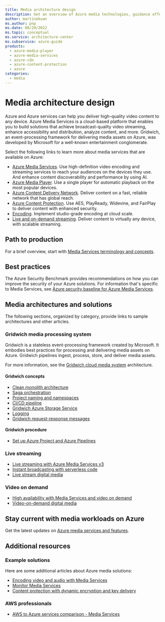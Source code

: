 ```yaml
---
title: Media architecture design
description: Get an overview of Azure media technologies, guidance offerings, solution ideas, and reference architectures.
author: martinekuan
ms.author: pnp
ms.date: 08/29/2022
ms.topic: conceptual
ms.service: architecture-center
ms.subservice: azure-guide
products:
  - azure-media-player
  - azure-media-services
  - azure-cdn
  - azure-content-protection
  - azure
categories:
  - media
---
```


# Media architecture design

Azure and Azure services can help you deliver high-quality video content to any device. Azure Media Services is a cloud-based platform that enables you to build solutions that achieve broadcast-quality video streaming, enhance accessibility and distribution, analyze content, and more. Gridwich, an event-processing framework for delivering media assets on Azure, was developed by Microsoft for a well-known entertainment conglomerate.

Select the following links to learn more about media services that are available on Azure:

- [Azure Media Services](https://azure.microsoft.com/services/media-services). Use high-definition video encoding and streaming services to reach your audiences on the devices they use. And enhance content discoverability and performance by using AI. 
- [Azure Media Player](https://azure.microsoft.com/services/media-services/media-player). Use a single player for automatic playback on the most popular devices.
- [Azure Content Delivery Network](https://azure.microsoft.com/services/cdn). Deliver content on a fast, reliable network that has global reach.
- [Azure Content Protection](https://azure.microsoft.com/services/media-services/content-protection). Use AES, PlayReady, Widevine, and FairPlay to deliver content with enhanced security.
- [Encoding](https://azure.microsoft.com/services/media-services/encoding). Implement studio-grade encoding at cloud scale.
- [Live and on-demand streaming](https://azure.microsoft.com/services/media-services/live-on-demand). Deliver content to virtually any device, with scalable streaming.

## Path to production

For a brief overview, start with [Media Services terminology and concepts](/azure/media-services/latest/concepts-overview?toc=/azure/architecture/toc.json&bc=/azure/architecture/_bread/toc.json).

## Best practices

The Azure Security Benchmark provides recommendations on how you can improve the security of your Azure solutions. For information that's specific to Media Services, see [Azure security baseline for Azure Media Services](/security/benchmark/azure/baselines/media-services-security-baseline?toc=/azure/architecture/toc.json&bc=/azure/architecture/_bread/toc.json).

## Media architectures and solutions

The following sections, organized by category, provide links to sample architectures and other articles.

### Gridwich media processing system

Gridwich is a stateless event-processing framework created by Microsoft. It embodies best practices for processing and delivering media assets on Azure. Gridwich pipelines ingest, process, store, and deliver media assets.

For more information, see the [Gridwich cloud media system](../../reference-architectures/media-services/gridwich-architecture.yml) architecture.

#### Gridwich concepts

- [Clean monolith architecture](../../reference-architectures/media-services/gridwich-clean-monolith.yml)
- [Saga orchestration](../../reference-architectures/media-services/gridwich-saga-orchestration.yml)
- [Project naming and namespaces](../../reference-architectures/media-services/gridwich-project-names.yml)
- [CI/CD pipeline](../../reference-architectures/media-services/gridwich-cicd.yml)
- [Gridwich Azure Storage Service](../../reference-architectures/media-services/gridwich-storage-service.yml)
- [Logging](../../reference-architectures/media-services/gridwich-logging.yml)
- [Gridwich request-response messages](../../reference-architectures/media-services/gridwich-message-formats.yml)

#### Gridwich procedure

- [Set up Azure Project and Azure Pipelines](https://github.com/mspnp/gridwich/blob/main/doc/1-set-up-azure-devops.md)

### Live streaming

- [Live streaming with Azure Media Services v3](/azure/media-services/latest/stream-live-streaming-concept?toc=/azure/architecture/toc.json&bc=/azure/architecture/_bread/toc.json)
- [Instant broadcasting with serverless code](/azure/architecture/serverless-quest/serverless-overview)
- [Live stream digital media](../../solution-ideas/articles/digital-media-live-stream.yml)

### Video on demand

- [High availability with Media Services and video on demand](/azure/media-services/latest/architecture-high-availability-encoding-concept?toc=/azure/architecture/toc.json&bc=/azure/architecture/_bread/toc.json)
- [Video-on-demand digital media](../../solution-ideas/articles/digital-media-video.yml)

## Stay current with media workloads on Azure

Get the latest updates on [Azure media services and features](https://azure.microsoft.com/updates/?category=media).

## Additional resources

### Example solutions

Here are some additional articles about Azure media solutions:

- [Encoding video and audio with Media Services](/azure/media-services/latest/encode-concept?toc=/azure/architecture/toc.json&bc=/azure/architecture/_bread/toc.json)
- [Monitor Media Services](/azure/media-services/latest/monitoring/monitor-media-services?toc=/azure/architecture/toc.json&bc=/azure/architecture/_bread/toc.json)
- [Content protection with dynamic encryption and key delivery](/azure/media-services/latest/drm-content-protection-concept?toc=/azure/architecture/toc.json&bc=/azure/architecture/_bread/toc.json)

### AWS professionals

- [AWS to Azure services comparison - Media Services](../../aws-professional/services.md#miscellaneous)
